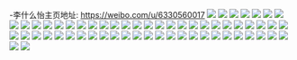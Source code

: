 -李什么怡主页地址: https://weibo.com/u/6330560017 
![](https://wx4.sinaimg.cn/mw2000/006UqnQJgy1h94a9evoo7j32c0340e83.jpg) 
![](https://wx4.sinaimg.cn/mw2000/006UqnQJgy1h8wftboex6j333z29whdv.jpg) 
![](https://wx4.sinaimg.cn/mw2000/006UqnQJgy1h8rvamfmv0j31nc23dhdt.jpg) 
![](https://wx4.sinaimg.cn/mw2000/006UqnQJgy1h8rvahzcfej32bw2uhnpf.jpg) 
![](https://wx4.sinaimg.cn/mw2000/006UqnQJgy1h8rvag3upzj32c0340kjl.jpg) 
![](https://wx4.sinaimg.cn/mw2000/006UqnQJgy1h8m0uy9wt2j32c03404qr.jpg) 
![](https://wx4.sinaimg.cn/mw2000/006UqnQJgy1h8m0uoul2vj32c0340u0x.jpg) 
![](https://wx4.sinaimg.cn/mw2000/006UqnQJgy1h8m0xoxl1wj32c03407wi.jpg) 
![](https://wx4.sinaimg.cn/mw2000/006UqnQJgy1h8bu8yh4wcj30o90nrq7y.jpg) 
![](https://wx4.sinaimg.cn/mw2000/006UqnQJgy1h8aupc47toj32bb345x6p.jpg) 
![](https://wx4.sinaimg.cn/mw2000/006UqnQJgy1h8aup0auozj32c0340hdu.jpg) 
![](https://wx4.sinaimg.cn/mw2000/006UqnQJgy1h82hd5qurqj31ba0zgwjk.jpg) 
![](https://wx4.sinaimg.cn/mw2000/006UqnQJgy1h7vf3dn7kfj326e2wjqv7.jpg) 
![](https://wx4.sinaimg.cn/mw2000/006UqnQJgy1h7o65raswvj32c02tje84.jpg) 
![](https://wx4.sinaimg.cn/mw2000/006UqnQJgy1h7noh5pjocj32c0340qv7.jpg) 
![](https://wx4.sinaimg.cn/mw2000/006UqnQJgy1h7o65sns6ej32c03404qq.jpg) 
![](https://wx4.sinaimg.cn/mw2000/006UqnQJgy1h7o65uast1j32c03407wi.jpg) 
![](https://wx4.sinaimg.cn/mw2000/006UqnQJgy1h7o65n7c8wj32c0340x6r.jpg) 
![](https://wx4.sinaimg.cn/mw2000/006UqnQJgy1h7nohgg42ej32b935su0z.jpg) 
![](https://wx4.sinaimg.cn/mw2000/006UqnQJgy1h7nn1poa93j30zk12d7gy.jpg) 
![](https://wx4.sinaimg.cn/mw2000/006UqnQJgy1h7nn1wbcnij325p296e81.jpg) 
![](https://wx4.sinaimg.cn/mw2000/006UqnQJgy1h7ehvbok1ij32bf35sapj.jpg) 
![](https://wx4.sinaimg.cn/mw2000/006UqnQJgy1h7ehv6p7wnj32av36cx6q.jpg) 
![](https://wx4.sinaimg.cn/mw2000/006UqnQJgy1h7ehvqk4bzj32c03407wk.jpg) 
![](https://wx4.sinaimg.cn/mw2000/006UqnQJgy1h7ehvhh1u7j32c031ex6s.jpg) 
![](https://wx4.sinaimg.cn/mw2000/006UqnQJgy1h7ehvm6pjbj32bz2y9kjo.jpg) 
![](https://wx4.sinaimg.cn/mw2000/006UqnQJgy1h6w23j9exmj32c02srx6q.jpg) 
![](https://wx4.sinaimg.cn/mw2000/006UqnQJgy1h6w246auqfj32c0340qv7.jpg) 
![](https://wx4.sinaimg.cn/mw2000/006UqnQJgy1h6w24c5vb5j32c02za1kz.jpg) 
![](https://wx4.sinaimg.cn/mw2000/006UqnQJgy1h6w21x775mj32c03401l0.jpg) 
![](https://wx4.sinaimg.cn/mw2000/006UqnQJgy1h6w22rs7v3j32c0340u10.jpg) 
![](https://wx4.sinaimg.cn/mw2000/006UqnQJgy1h6fld3cmgqj32c0340u0y.jpg) 
![](https://wx4.sinaimg.cn/mw2000/006UqnQJgy1h6fld0blb2j32c0340hdv.jpg) 
![](https://wx4.sinaimg.cn/mw2000/006UqnQJgy1h6fld66juhj33402c0b2a.jpg) 
![](https://wx4.sinaimg.cn/mw2000/006UqnQJgy1h6fldnwdt0j32c03404qt.jpg) 
![](https://wx4.sinaimg.cn/mw2000/006UqnQJgy1h6flcvyf4mj32c0340qv7.jpg) 
![](https://wx4.sinaimg.cn/mw2000/006UqnQJgy1h6fldei1ozj329t35skjm.jpg) 
![](https://wx4.sinaimg.cn/mw2000/006UqnQJgy1h4z4k78z4tj32c02ub7wi.jpg) 
![](https://wx4.sinaimg.cn/mw2000/006UqnQJgy1h4z4kaih7oj32c0340kjl.jpg) 
![](https://wx4.sinaimg.cn/mw2000/006UqnQJgy1h4z4k8x4gqj31ft291tzq.jpg) 
![](https://wx4.sinaimg.cn/mw2000/006UqnQJgy1h4z4k60u8pj32c02f7npd.jpg) 
![](https://wx4.sinaimg.cn/mw2000/006UqnQJgy1h4z4k83eovj32c033h7wi.jpg) 
![](https://wx4.sinaimg.cn/mw2000/006UqnQJgy1h4qf5jc9bkj32c0340qv6.jpg) 
![](https://wx4.sinaimg.cn/mw2000/006UqnQJgy1h4qf5kqel5j32bz323b2a.jpg) 
![](https://wx4.sinaimg.cn/mw2000/006UqnQJgy1h3vvyx4d6zj322m340u0z.jpg) 
![](https://wx4.sinaimg.cn/mw2000/006UqnQJgy1h3vvyutfujj323u35s4qt.jpg) 
![](https://wx4.sinaimg.cn/mw2000/006UqnQJgy1h3vvz0b40tj323u35se84.jpg) 
![](https://wx4.sinaimg.cn/mw2000/006UqnQJgy1h3vvym4789j31111jk7wh.jpg) 
![](https://wx4.sinaimg.cn/mw2000/006UqnQJgy1h3vvyn7c47j322m340npe.jpg) 
![](https://wx4.sinaimg.cn/mw2000/006UqnQJgy1h3vvyl2gnvj34g02yob2g.jpg) 
![](https://wx4.sinaimg.cn/mw2000/006UqnQJgy1h3dgd8zi9cj315o32anpd.jpg) 
![](https://wx4.sinaimg.cn/mw2000/006UqnQJgy1h3dgdfos7ij32c0340e84.jpg) 
![](https://wx4.sinaimg.cn/mw2000/006UqnQJgy1h3dgdlgk1mj32c0340npd.jpg) 
![](https://wx4.sinaimg.cn/mw2000/006UqnQJgy1h3dgcmqa3ej32c0335x6p.jpg) 
![](https://wx4.sinaimg.cn/mw2000/006UqnQJgy1h3dgdnf7toj32c03404qq.jpg) 
![](https://wx4.sinaimg.cn/mw2000/006UqnQJgy1h3dgdqbvplj32c0340npf.jpg) 
![](https://wx4.sinaimg.cn/mw2000/006UqnQJgy1h3dgds3qpcj324b33zb2a.jpg) 
![](https://wx4.sinaimg.cn/mw2000/006UqnQJgy1h3dgdu9qr2j327z33ze82.jpg) 
![](https://wx4.sinaimg.cn/mw2000/006UqnQJgy1h322pl8ghbj31mt26hnpd.jpg) 
